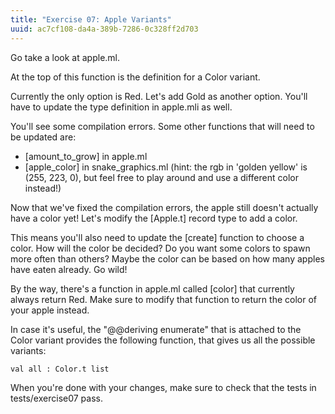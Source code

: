 ```yaml
---
title: "Exercise 07: Apple Variants"
uuid: ac7cf108-da4a-389b-7286-0c328ff2d703
---
```


Go take a look at apple.ml.

At the top of this function is the definition for a Color variant.

Currently the only option is Red. Let's add Gold as another option.
You'll have to update the type definition in apple.mli as well.

You'll see some compilation errors. Some other functions that will
need to be updated are:
- [amount_to_grow] in apple.ml
- [apple_color] in snake_graphics.ml
  (hint: the rgb in 'golden yellow' is (255, 223, 0), but feel free to
  play around and use a different color instead!)

Now that we've fixed the compilation errors, the apple still doesn't
actually have a color yet! Let's modify the [Apple.t] record type to
add a color.

This means you'll also need to update the [create] function to choose
a color. How will the color be decided? Do you want some colors to
spawn more often than others? Maybe the color can be based on how many
apples have eaten already. Go wild!

By the way, there's a function in apple.ml called [color] that
currently always return Red. Make sure to modify that function to
return the color of your apple instead.

In case it's useful, the "@@deriving enumerate" that is attached to
the Color variant provides the following function, that gives us all
the possible variants:

` val all : Color.t list `

When you're done with your changes, make sure to check that the tests
in tests/exercise07 pass.
